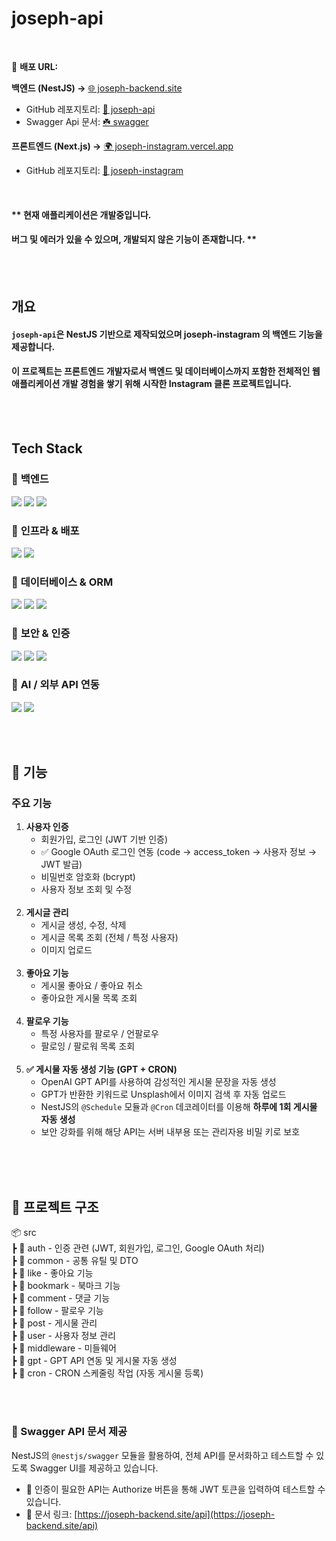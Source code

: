 # joseph-api

<br>

🚀 **배포 URL:**

**백엔드 (NestJS) →** [🌐 joseph-backend.site](https://joseph-backend.site)

- GitHub 레포지토리: [📂 joseph-api](https://github.com/changmoolee/joseph-api)
- Swagger Api 문서: [☘️ swagger](https://joseph-backend.site/api)

**프론트엔드 (Next.js) →** [🌍 joseph-instagram.vercel.app](https://joseph-instagram.vercel.app/)

- GitHub 레포지토리: [📂 joseph-instagram](https://github.com/changmoolee/joseph-instagram)

<br>

#### \*\* 현재 애플리케이션은 개발중입니다.

#### 버그 및 에러가 있을 수 있으며, 개발되지 않은 기능이 존재합니다. \*\*

<br><br>

## 개요

#### `joseph-api`은 NestJS 기반으로 제작되었으며 joseph-instagram 의 백엔드 기능을 제공합니다.<br>

#### 이 프로젝트는 프론트엔드 개발자로서 백엔드 및 데이터베이스까지 포함한 전체적인 웹 애플리케이션 개발 경험을 쌓기 위해 시작한 Instagram 클론 프로젝트입니다.

<br><br>

## Tech Stack

### 📌 **백엔드**

<img src="https://img.shields.io/badge/NestJS-E0234E?style=flat-square&logo=NestJS&logoColor=white"/></a>
<img src="https://img.shields.io/badge/TypeScript-3178C6?style=flat-square&logo=TypeScript&logoColor=white"/></a>
<img src="https://img.shields.io/badge/Node.js-339933?style=flat-square&logo=Node.js&logoColor=white"/></a>

### 📌 **인프라 & 배포**

<img src="https://img.shields.io/badge/AWS-EC2-FF9900?style=flat-square&logo=Amazon-EC2&logoColor=white"/></a>
<img src="https://img.shields.io/badge/AWS-S3-569A31?style=flat-square&logo=Amazon-S3&logoColor=white"/></a>

### 📌 **데이터베이스 & ORM**

<img src="https://img.shields.io/badge/MySQL-4479A1?style=flat-square&logo=MySQL&logoColor=white"/></a>
<img src="https://img.shields.io/badge/TypeORM-FF5733?style=flat-square&logo=typeorm&logoColor=white"/></a>
<img src="https://img.shields.io/badge/AWS-S3-569A31?style=flat-square&logo=Amazon-S3&logoColor=white"/></a>

### 📌 **보안 & 인증**

<img src="https://img.shields.io/badge/JWT-black?style=flat-square&logo=jsonwebtokens&logoColor=white"/></a>
<img src="https://img.shields.io/badge/bcrypt-aaaaaa?style=flat-square&logo=security&logoColor=white"/></a>
<img src="https://img.shields.io/badge/Google OAuth2.0-4285F4?style=flat-square&logo=google&logoColor=white"/></a>

### 📌 **AI / 외부 API 연동**

<div>
<img src="https://img.shields.io/badge/OpenAI-412991?style=flat-square&logo=openai&logoColor=white"/>
<img src="https://img.shields.io/badge/Unsplash-000000?style=flat-square&logo=Unsplash&logoColor=white"/>
</div>

<br><br>

## 📌 기능

### 주요 기능

1. **사용자 인증** <br>
   - 회원가입, 로그인 (JWT 기반 인증)<br>
   - ✅ Google OAuth 로그인 연동 (code → access_token → 사용자 정보 → JWT 발급)
   - 비밀번호 암호화 (bcrypt)<br>
   - 사용자 정보 조회 및 수정<br><br>
2. **게시글 관리** <br>
   - 게시글 생성, 수정, 삭제<br>
   - 게시글 목록 조회 (전체 / 특정 사용자)<br>
   - 이미지 업로드<br><br>
3. **좋아요 기능** <br>
   - 게시물 좋아요 / 좋아요 취소<br>
   - 좋아요한 게시물 목록 조회<br><br>
4. **팔로우 기능** <br>
   - 특정 사용자를 팔로우 / 언팔로우<br>
   - 팔로잉 / 팔로워 목록 조회<br><br>
5. **✅ 게시물 자동 생성 기능 (GPT + CRON)** <br>  
   - OpenAI GPT API를 사용하여 감성적인 게시물 문장을 자동 생성  
   - GPT가 반환한 키워드로 Unsplash에서 이미지 검색 후 자동 업로드  
   - NestJS의 `@Schedule` 모듈과 `@Cron` 데코레이터를 이용해 **하루에 1회 게시물 자동 생성**  
   - 보안 강화를 위해 해당 API는 서버 내부용 또는 관리자용 비밀 키로 보호<br><br>



<br><br>

## 📂 프로젝트 구조

📦 src<br>
┣ 📂 auth - 인증 관련 (JWT, 회원가입, 로그인, Google OAuth 처리)<br>
┣ 📂 common - 공통 유틸 및 DTO<br>
┣ 📂 like - 좋아요 기능<br>
┣ 📂 bookmark - 북마크 기능<br>
┣ 📂 comment - 댓글 기능<br>
┣ 📂 follow - 팔로우 기능<br>
┣ 📂 post - 게시물 관리<br>
┣ 📂 user - 사용자 정보 관리<br>
┣ 📂 middleware - 미들웨어 <br>
┣ 📂 gpt - GPT API 연동 및 게시물 자동 생성 <br>
┣ 📂 cron - CRON 스케줄링 작업 (자동 게시물 등록) <br>

<br><br>

### 📘 Swagger API 문서 제공

NestJS의 `@nestjs/swagger` 모듈을 활용하여, 전체 API를 문서화하고 테스트할 수 있도록 Swagger UI를 제공하고 있습니다.

- 🔐 인증이 필요한 API는 Authorize 버튼을 통해 JWT 토큰을 입력하여 테스트할 수 있습니다.
- 🚀 문서 링크: [https://joseph-backend.site/api](https://joseph-backend.site/api)


